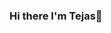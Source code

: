 ### Hi there I'm Tejas👋

<!--
**Tejas-gaikwad/Tejas-gaikwad** is a ✨ _special_ ✨ repository because its `README.md` (this file) appears on your GitHub profile.

Here are some ideas to get you started:

- 🔭 I’m currently working on ...
- 🌱 I’m currently learning NodeJs...
- 👯 I’m looking to collaborate on Flutter Projects and Open-Source...
- 🤔 I’m looking for help with DevOps and Open-source Contribution...
- 💬 Ask me about Flutter...
- 📫 How to reach me: tejasgaikwad0504@gmail.com...


